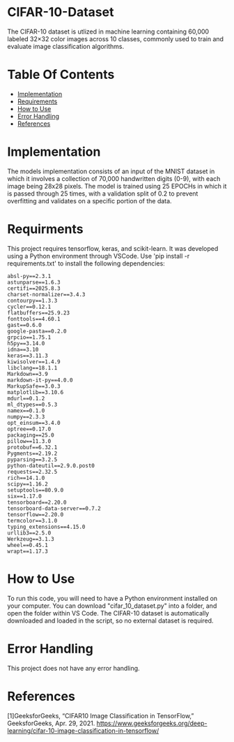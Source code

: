 # CIFAR-10-Dataset
The CIFAR-10 dataset is utlized in machine learning containing 60,000 labeled 32×32 color images across 10 classes, commonly used to train and evaluate image classification algorithms.
# Table Of Contents
- [Implementation](#implementation)
- [Requirements](#requirments)
- [How to Use](#how-to-use)
- [Error Handling](#error-handling)
- [References](#references)
# Implementation
The models implementation consists of an input of the MNIST dataset in which it involves a collection of 70,000 handwritten digits (0-9), with each image being 28x28 pixels. The model is trained using 25 EPOCHs in which it is passed through 25 times, with a validation split of 0.2 to prevent overfitting and validates on a specific portion of the data. 
# Requirments 
This project requires tensorflow, keras, and scikit-learn. It was developed using a Python environment through VSCode.
Use 'pip install -r requirements.txt' to install the following dependencies:
```
absl-py==2.3.1
astunparse==1.6.3
certifi==2025.8.3
charset-normalizer==3.4.3
contourpy==1.3.3
cycler==0.12.1
flatbuffers==25.9.23
fonttools==4.60.1
gast==0.6.0
google-pasta==0.2.0
grpcio==1.75.1
h5py==3.14.0
idna==3.10
keras==3.11.3
kiwisolver==1.4.9
libclang==18.1.1
Markdown==3.9
markdown-it-py==4.0.0
MarkupSafe==3.0.3
matplotlib==3.10.6
mdurl==0.1.2
ml_dtypes==0.5.3
namex==0.1.0
numpy==2.3.3
opt_einsum==3.4.0
optree==0.17.0
packaging==25.0
pillow==11.3.0
protobuf==6.32.1
Pygments==2.19.2
pyparsing==3.2.5
python-dateutil==2.9.0.post0
requests==2.32.5
rich==14.1.0
scipy==1.16.2
setuptools==80.9.0
six==1.17.0
tensorboard==2.20.0
tensorboard-data-server==0.7.2
tensorflow==2.20.0
termcolor==3.1.0
typing_extensions==4.15.0
urllib3==2.5.0
Werkzeug==3.1.3
wheel==0.45.1
wrapt==1.17.3
```
# How to Use
To run this code, you will need to have a Python environment installed on your computer. You can download "cifar_10_dataset.py" into a folder, and open the folder within VS Code.
The CIFAR-10 dataset is automatically downloaded and loaded in the script, so no external dataset is required.

# Error Handling 
This project does not have any error handling.
# References 
[1]GeeksforGeeks, “CIFAR10 Image Classification in TensorFlow,” GeeksforGeeks, Apr. 29, 2021. https://www.geeksforgeeks.org/deep-learning/cifar-10-image-classification-in-tensorflow/
‌
